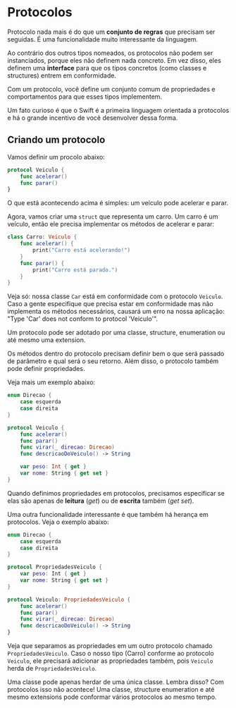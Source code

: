 # Protocolos

Protocolo nada mais é do que um **conjunto de regras** que precisam ser seguidas. É uma funcionalidade muito interessante da linguagem.

Ao contrário dos outros tipos nomeados, os protocolos não podem ser instanciados, porque eles não definem nada concreto. Em vez disso, eles definem uma **interface** para que os tipos concretos (como classes e structures) entrem em conformidade. 

Com um protocolo, você define um conjunto comum de propriedades e comportamentos para que esses tipos implementem.

Um fato curioso é que o Swift é a primeira linguagem orientada a protocolos e há o grande incentivo de você desenvolver dessa forma.

## Criando um protocolo

Vamos definir um procolo abaixo:

```swift
protocol Veiculo {
    func acelerar()
    func parar()
}
```

O que está acontecendo acima é simples: um veículo pode acelerar e parar.

Agora, vamos criar uma `struct` que representa um carro. Um carro é um veículo, então ele precisa implementar os métodos de acelerar e parar:

```swift
class Carro: Veiculo {
    func acelerar() {
        print("Carro está acelerando!")
    }
    func parar() {
        print("Carro está parado.")
    }
}
```

Veja só: nossa classe `Car` está em conformidade com o protocolo `Veiculo`. Caso a gente especifique que precisa estar em conformidade mas não implementa os métodos necessários, causará um erro na nossa aplicação: "Type 'Car' does not conform to protocol 'Veiculo'".

Um protocolo pode ser adotado por uma classe, structure, enumeration ou até mesmo uma extension.

Os métodos dentro do protocolo precisam definir bem o que será passado de parâmetro e qual será o seu retorno. Além disso, o protocolo também pode definir propriedades.

Veja mais um exemplo abaixo:

```swift
enum Direcao {
    case esquerda
    case direita
}

protocol Veiculo {
    func acelerar()
    func parar()
    func virar(_ direcao: Direcao)
    func descricaoDoVeiculo() -> String

    var peso: Int { get }
    var nome: String { get set }
}
```

Quando definimos propriedades em protocolos, precisamos especificar se elas são apenas de **leitura** (*get*) ou de **escrita** também (*get set*).

Uma outra funcionalidade interessante é que também há herança em protocolos. Veja o exemplo abaixo:

```swift
enum Direcao {
    case esquerda
    case direita
}

protocol PropriedadesVeiculo {
    var peso: Int { get }
    var nome: String { get set }
}

protocol Veiculo: PropriedadesVeiculo {
    func acelerar()
    func parar()
    func virar(_ direcao: Direcao)
    func descricaoDoVeiculo() -> String
}
```

Veja que separamos as propriedades em um outro protocolo chamado `PropriedadesVeiculo`. Caso o nosso tipo (Carro) conforme ao protocolo `Veiculo`, ele precisará adicionar as propriedades também, pois `Veiculo` herda de `PropriedadesVeiculo`.

Uma classe pode apenas herdar de uma única classe. Lembra disso? Com protocolos isso não acontece! Uma classe, structure enumeration e até mesmo extensions pode conformar vários protocolos ao mesmo tempo.